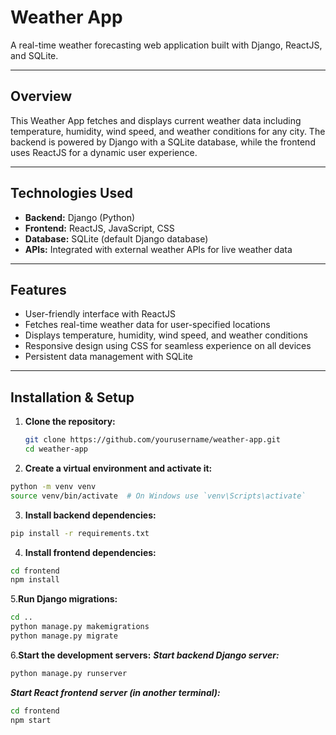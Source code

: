 # Weather App

A real-time weather forecasting web application built with Django, ReactJS, and SQLite.

---

## Overview

This Weather App fetches and displays current weather data including temperature, humidity, wind speed, and weather conditions for any city. The backend is powered by Django with a SQLite database, while the frontend uses ReactJS for a dynamic user experience.

---

## Technologies Used

- **Backend:** Django (Python)
- **Frontend:** ReactJS, JavaScript, CSS
- **Database:** SQLite (default Django database)
- **APIs:** Integrated with external weather APIs for live weather data

---

## Features

- User-friendly interface with ReactJS
- Fetches real-time weather data for user-specified locations
- Displays temperature, humidity, wind speed, and weather conditions
- Responsive design using CSS for seamless experience on all devices
- Persistent data management with SQLite

---

## Installation & Setup

1. **Clone the repository:**

   ```bash
   git clone https://github.com/yourusername/weather-app.git
   cd weather-app
   ```
   
2. **Create a virtual environment and activate it:**
```bash
python -m venv venv
source venv/bin/activate  # On Windows use `venv\Scripts\activate`
```

3. **Install backend dependencies:**
```bash
pip install -r requirements.txt
```

4. **Install frontend dependencies:**
```bash
cd frontend
npm install
```

5.**Run Django migrations:**
```bash
cd ..
python manage.py makemigrations
python manage.py migrate
```

6.**Start the development servers:**
***Start backend Django server:***
```bash
python manage.py runserver
```

***Start React frontend server (in another terminal):***
```bash
cd frontend
npm start
```

